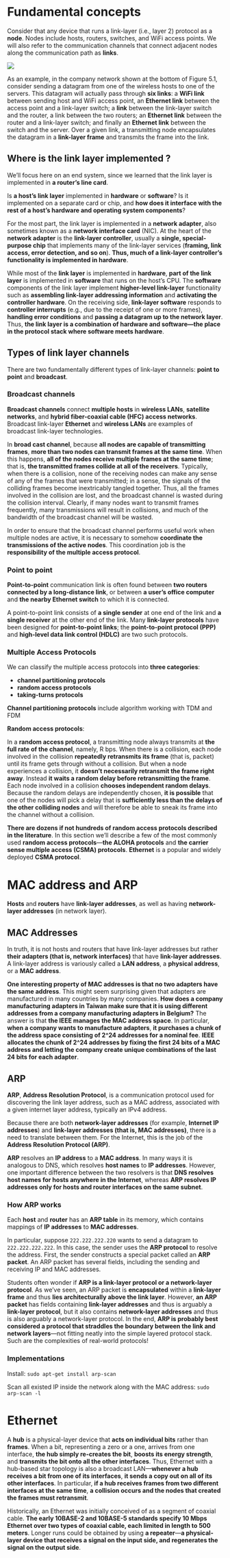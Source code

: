 # Fundamental concepts

Consider that any device that runs a link-layer (i.e., layer 2) protocol as a **node**. Nodes include
hosts, routers, switches, and WiFi access points. We will also refer to the communication channels that connect adjacent nodes along the communication path as **links**.

![](../Environment/Images/link_layer.png)

As an example, in the company network shown at the bottom of Figure 5.1, consider sending a datagram from one of the wireless hosts to one of the servers. This datagram will actually pass through **six links**: a **WiFi link** between sending host and WiFi access point, an **Ethernet link** between the access point and a link-layer switch; a **link** between the link-layer switch and the router, a link between the two routers; an **Ethernet link** between the router and a link-layer switch; and finally an **Ethernet link** between the switch and the server. Over a given link, a transmitting node encapsulates the datagram in a **link-layer frame** and transmits the frame into the link.

## Where is the link layer implemented ?

We’ll focus here on an end system, since we learned that the link layer is implemented in **a router’s line card**.

Is **a host’s link layer** implemented in **hardware** or **software**? Is it implemented on a separate card or chip, and **how does it interface with the rest of a host’s hardware and operating system components**?

For the most part, the link layer is implemented in a **network adapter**, also sometimes known as a **network interface card** (NIC). At the heart of the **network adapter** is the **link-layer controller**, usually a **single, special-purpose chip** that implements many of the link-layer services (**framing, link access, error detection, and so on**). **Thus, much of a link-layer controller’s functionality is implemented in hardware**.

While most of the **link layer** is implemented in **hardware**, **part of the link layer** is implemented in **software** that runs on the host’s CPU. The **software** components of the link layer implement **higher-level link-layer** functionality such as **assembling link-layer addressing information** and **activating the controller hardware**. On the receiving side, **link-layer software** responds to **controller interrupts** (e.g., due to the receipt of one or more frames), **handling error conditions** and **passing a datagram up to the network layer**. Thus, **the link layer is a combination of hardware and software—the place in the protocol stack where software meets hardware**.

## Types of link layer channels

There are two fundamentally different types of link-layer channels: **point to point** and **broadcast**.

### Broadcast channels

**Broadcast channels** connect **multiple hosts** in **wireless LANs**, **satellite networks**, and **hybrid fiber-coaxial cable (HFC) access networks**. Broadcast link-layer **Ethernet** and **wireless LANs** are examples of broadcast link-layer technologies.

In **broad cast channel**, because **all nodes are capable of transmitting frames**, **more than two nodes can transmit frames at the same time**. When this happens, **all of the nodes receive multiple frames at the same time**; that is, **the transmitted frames collide at all of the receivers**. Typically, when there is a collision, none of the receiving nodes can make any sense of any of the frames that were transmitted; in a sense, the signals of the colliding frames become inextricably tangled together. Thus, all the frames involved in the collision are lost, and the broadcast channel is wasted during the collision interval. Clearly, if many nodes want to transmit frames frequently, many transmissions will result in collisions, and much of the bandwidth of the broadcast channel will be wasted.

In order to ensure that the broadcast channel performs useful work when multiple nodes are active, it is necessary to somehow **coordinate the transmissions of the active nodes**. This coordination job is the **responsibility of the multiple access protocol**.

### Point to point

**Point-to-point** communication link is often found between **two routers connected by a long-distance link**, or between **a user’s office computer** and **the nearby Ethernet switch** to which it is connected.

A point-to-point link consists of **a single sender** at one end of the link and **a single receiver** at the other end of the link. Many **link-layer protocols** have been designed for **point-to-point links**; the **point-to-point protocol (PPP)** and **high-level data link control (HDLC)** are two such protocols.
### Multiple Access Protocols

We can classify the multiple access protocols into **three categories**:

* **channel partitioning protocols**
* **random access protocols**
* **taking-turns protocols**

**Channel partitioning protocols** include algorithm working with TDM and FDM

**Random access protocols**:

In a **random access protocol**, a transmitting node always transmits at **the full rate of the channel**, namely, R bps. When there is a collision, each node involved in the collision **repeatedly retransmits its frame** (that is, packet) until its frame gets through without a collision. But when a node experiences a collision, it **doesn’t necessarily retransmit the frame right away**. Instead **it waits a random delay before retransmitting the frame**. Each node involved in a collision **chooses independent random delays**. Because the random delays are independently chosen, **it is possible** that one of the nodes will pick a delay that is **sufficiently less than the delays of the other colliding nodes** and will therefore be able to sneak its frame into the channel without a collision.

**There are dozens if not hundreds of random access protocols described in the literature**. In this section we’ll describe a few of the most commonly used **random access protocols**—**the ALOHA protocols** and **the carrier sense multiple access (CSMA) protocols**. **Ethernet** is a popular and widely deployed **CSMA protocol**.

# MAC address and ARP

**Hosts** and **routers** have **link-layer addresses**, as well as having **network-layer addresses** (in network layer).

## MAC Addresses

In truth, it is not hosts and routers that have link-layer addresses but rather **their adapters (that is, network interfaces)** that have **link-layer addresses**. A link-layer address is variously called a **LAN address**, a **physical address**, or a **MAC address**.

**One interesting property of MAC addresses is that no two adapters have the same address**. This might seem surprising given that adapters are manufactured in many countries by many companies. **How does a company manufacturing adapters in Taiwan make sure that it is using different addresses from a company manufacturing adapters in Belgium?** The answer is that **the IEEE manages the MAC address space**. In particular, **when a company wants to manufacture adapters**, **it purchases a chunk of the address space consisting of 2^24 addresses for a nominal fee**. **IEEE allocates the chunk of 2^24 addresses by fixing the first 24 bits of a MAC address and letting the company create unique combinations of the last 24 bits for each adapter**.

## ARP

**ARP**, **Address Resolution Protocol**, is a communication protocol used for discovering the link layer address, such as a MAC address, associated with a given internet layer address, typically an IPv4 address.

Because there are both **network-layer addresses** (for example, **Internet IP addresses**) and **link-layer addresses (that is, MAC addresses)**, there is a need to translate between them. For the Internet, this is the job of the **Address Resolution Protocol (ARP)**.

**ARP** resolves an **IP address** to a **MAC address**. In many ways it is analogous to DNS, which resolves **host names** to **IP addresses**. However, one important difference between the two resolvers is that **DNS resolves host names for hosts anywhere in the Internet**, whereas **ARP resolves IP addresses only for hosts and router interfaces on the same subnet**.

### How ARP works

Each **host** and **router** has an **ARP table** in its memory, which contains mappings of **IP addresses** to **MAC addresses**.

In particular, suppose ``222.222.222.220`` wants to send a datagram to ``222.222.222.222``. In this case, the sender uses the **ARP protocol** to resolve the address. First, the sender constructs a special packet called an **ARP packet**. An ARP packet has several fields, including the sending and receiving IP and MAC addresses.

Students often wonder if **ARP is a link-layer protocol or a network-layer protocol**. As we’ve seen, an ARP packet is **encapsulated** within a **link-layer frame** and thus **lies architecturally above the link layer**. However, **an ARP packet** has fields containing **link-layer addresses** and thus is arguably a **link-layer protocol**, but it also contains **network-layer addresses** and thus is also arguably a network-layer protocol. In the end, **ARP is probably best considered a protocol that straddles the boundary between the link and network layers**—not fitting neatly into the simple layered protocol stack. Such are the complexities of real-world protocols!

### Implementations

Install: ``sudo apt-get install arp-scan``

Scan all existed IP inside the network along with the MAC address: ``sudo arp-scan -l``

# Ethernet

A **hub** is a physical-layer device that **acts on individual bits** rather than **frames**. When a bit, representing a zero or a one, arrives from one interface, **the hub simply re-creates the bit**, **boosts its energy strength**, and **transmits the bit onto all the other interfaces**. Thus, Ethernet with a hub-based star topology is also a broadcast LAN—**whenever a hub receives a bit from one of its interfaces**, **it sends a copy out on all of its other interfaces**. In particular, **if a hub receives frames from two different interfaces at the same time**, **a collision occurs and the nodes that created the frames must retransmit**.

Historically, an Ethernet was initially conceived of as a segment of coaxial cable. **The early 10BASE-2 and 10BASE-5 standards specify 10 Mbps Ethernet over two types of coaxial cable, each limited in length to 500 meters**. Longer runs could be obtained by using **a repeater**—**a physical-layer device that receives a signal on the input side, and regenerates the signal on the output side**.
